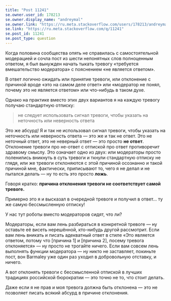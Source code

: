 ```yaml
---
title: "Post 11241"
se.owner.user_id: 178213
se.owner.display_name: "andreymal"
se.owner.link: "https://ru.meta.stackoverflow.com/users/178213/andreymal"
se.link: "https://ru.meta.stackoverflow.com/q/11241"
se.post_id: 11241
se.post_type: question
---
```

<p>Когда половина сообщества опять не справилась с самостоятельной модерацией и сочла пост из шести непонятных слов полноценным ответом, я был вынужден начать тыкать тревогу «требуется вмешательство модератора» с пояснением «не является ответом».</p>
<p>В ответ логично ожидать или принятие тревоги, или отклонение с причиной вроде «это на самом деле ответ» или «модератор не понял, почему это не является ответом» или что-нибудь в таком духе.</p>
<p>Однако на практике вместо этих двух вариантов я на каждую тревогу получаю стандартную отписку:</p>
<blockquote>
<p>не следует использовать сигнал тревоги, чтобы указать на неточность или неверность ответа</p>
</blockquote>
<p>Это же абсурд! Я и так не использовал сигнал тревоги, чтобы указать на неточность или неверность ответа — это же и так не ответ. Это не неточный ответ, это не неверный ответ — это просто <strong>не ответ</strong>. Отклонение тревоги про не-ответ с отпиской про ответ противоречит здравому смыслу. Это означает одно из двух: или модераторы просто поленились вникнуть в суть тревоги и ткнули стандартную отписку не глядя, или же тревоги отклоняются с этой причиной осознанно и такой причиной мне, фактически, приписывают то, чего я не делал и не пытался делать — ну то есть это просто <strong>ложь</strong>.</p>
<p>Говоря кратко: <strong>причина отклонения тревоги не соответствует самой тревоге.</strong></p>
<p>Примерно это я и высказал в очередной тревоге и получил в ответ... ту же самую бессмысленную отписку!</p>
<p>У нас тут роботы вместо модераторов сидят, что ли?</p>
<p>Модераторы, если вам лень разбираться в конкретной тревоге — ну оставьте её висеть нерешённой, кто-нибудь другой рассмотрит. Если вам лень вникать и писать адекватный ответ в стиле «Это является ответом, потому что [причина 1] и [причина 2], посему тревога отклоняется» — ну просто не трогайте ничего. Если вам совсем лень выполнять функции модератора — ну никто не заставляет, покиньте пост, вон Barmaley уже один раз уходил в добровольную отставку, и ничего.</p>
<p>А вот отклонять тревоги с бессмысленной отпиской в лучших традициях российской бюрократии — это точно не то, что стоит делать.</p>
<p>Даже если я не прав и моя тревога должна быть отклонена — это не позволяет писать всякий абсурд в причине отклонения.</p>
